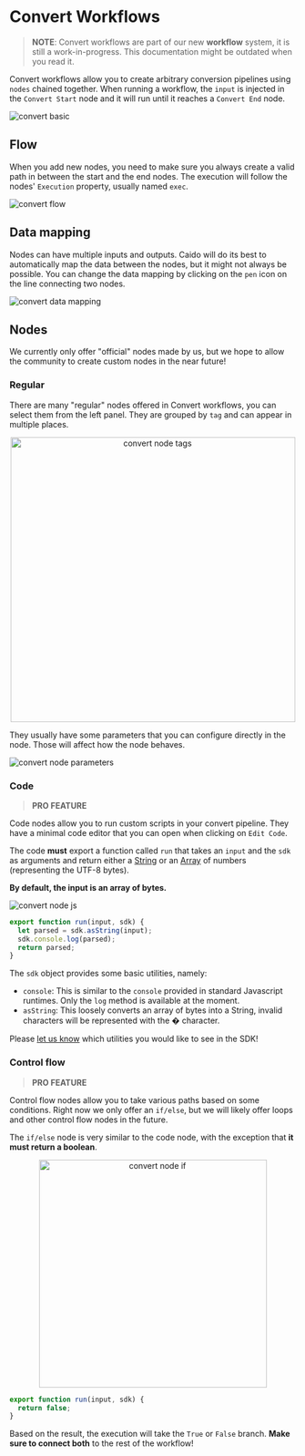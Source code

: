 # Convert Workflows

> **NOTE**: Convert workflows are part of our new **workflow** system, it is still a work-in-progress. This documentation might be outdated when you read it.

Convert workflows allow you to create arbitrary conversion pipelines using `nodes` chained together.
When running a workflow, the `input` is injected in the `Convert Start` node and it will run until it reaches a `Convert End` node.

![convert basic](/_images/workflow_convert_basic.png)

## Flow

When you add new nodes, you need to make sure you always create a valid path in between the start and the end nodes.
The execution will follow the nodes' `Execution` property, usually named `exec`.

![convert flow](/_images/workflow_convert_flow.png)

## Data mapping

Nodes can have multiple inputs and outputs. Caido will do its best to automatically map the data between the nodes, but it might not always be possible.
You can change the data mapping by clicking on the `pen` icon on the line connecting two nodes.

![convert data mapping](/_images/workflow_convert_data_mapping.png)

## Nodes

We currently only offer "official" nodes made by us, but we hope to allow the community to create custom nodes in the near future!

### Regular

There are many "regular" nodes offered in Convert workflows, you can select them from the left panel.
They are grouped by `tag` and can appear in multiple places.

<div align="center">
  <img src="/_images/workflow_convert_node_tags.png" alt="convert node tags" height="500" />
</div>

They usually have some parameters that you can configure directly in the node.
Those will affect how the node behaves.

![convert node parameters](/_images/workflow_convert_node_parameters.png)

### Code

> **PRO FEATURE**

Code nodes allow you to run custom scripts in your convert pipeline.
They have a minimal code editor that you can open when clicking on `Edit Code`.

The code **must** export a function called `run` that takes an `input` and the `sdk` as arguments and return either a [String](https://developer.mozilla.org/en-US/docs/Web/JavaScript/Reference/Global_Objects/String) or an [Array](https://developer.mozilla.org/en-US/docs/Web/JavaScript/Reference/Global_Objects/Array) of numbers (representing the UTF-8 bytes).

**By default, the input is an array of bytes.**

![convert node js](/_images/workflow_convert_node_js.png)

```javascript
export function run(input, sdk) {
  let parsed = sdk.asString(input);
  sdk.console.log(parsed);
  return parsed;
}
```

The `sdk` object provides some basic utilities, namely:

- `console`: This is similar to the `console` provided in standard Javascript runtimes. Only the `log` method is available at the moment.
- `asString`: This loosely converts an array of bytes into a String, invalid characters will be represented with the � character.

Please [let us know](https://github.com/caido/caido/issues/new?template=feature.md) which utilities you would like to see in the SDK!

### Control flow

> **PRO FEATURE**

Control flow nodes allow you to take various paths based on some conditions.
Right now we only offer an `if/else`, but we will likely offer loops and other control flow nodes in the future.

The `if/else` node is very similar to the code node, with the exception that **it must return a boolean**.

<div align="center">
  <img src="/_images/workflow_convert_node_if.png" alt="convert node if" height="400" />
</div>

```javascript
export function run(input, sdk) {
  return false;
}
```

Based on the result, the execution will take the `True` or `False` branch.
**Make sure to connect both** to the rest of the workflow!
